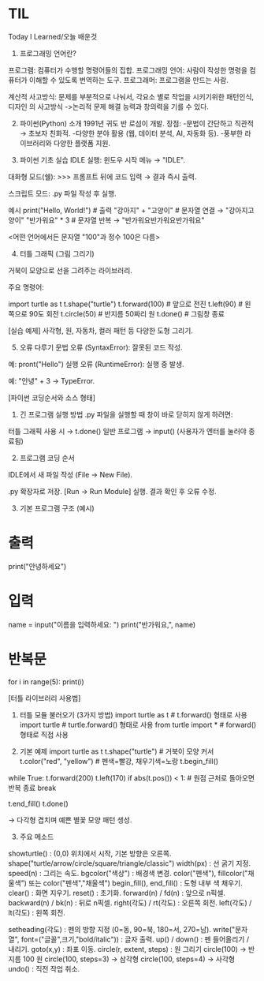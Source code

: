 # TIL
Today I Learned/오늘 배운것
1. 프로그래밍 언어란?

프로그램: 컴퓨터가 수행할 명령어들의 집합.
프로그래밍 언어: 사람이 작성한 명령을 컴퓨터가 이해할 수 있도록 번역하는 도구.
프로그래머: 프로그램을 만드는 사람.

계산적 사고방식: 문제를 부분적으로 나눠서, 각요소 별로 작업을 시키기위한 패턴인식, 디자인 의 사고방식
->논리적 문제 해결 능력과 창의력을 기를 수 있다.

2. 파이썬(Python) 소개
1991년 귀도 반 로섬이 개발.
장점:
-문법이 간단하고 직관적 → 초보자 친화적.
-다양한 분야 활용 (웹, 데이터 분석, AI, 자동화 등).
-풍부한 라이브러리와 다양한 플랫폼 지원.

3. 파이썬 기초 실습
IDLE 실행: 윈도우 시작 메뉴 → "IDLE".

대화형 모드(쉘): >>> 프롬프트 뒤에 코드 입력 → 결과 즉시 출력.

스크립트 모드: .py 파일 작성 후 실행.

예시
print("Hello, World!")   # 출력
"강아지" + "고양이"      # 문자열 연결 → "강아지고양이"
"반가워요" * 3          # 문자열 반복 → "반가워요반가워요반가워요"

<어떤 언어에서든 문자열 "100"과 정수 100은 다름>

4. 터틀 그래픽 (그림 그리기)

거북이 모양으로 선을 그려주는 라이브러리.

주요 명령어:

import turtle as t
t.shape("turtle")
t.forward(100)   # 앞으로 전진
t.left(90)       # 왼쪽으로 90도 회전
t.circle(50)     # 반지름 50짜리 원
t.done()         # 그림창 종료


[실습 예제]
사각형, 원, 자동차, 컬러 패턴 등 다양한 도형 그리기.

5. 오류 다루기
문법 오류 (SyntaxError): 잘못된 코드 작성.

예: pront("Hello")
실행 오류 (RuntimeError): 실행 중 발생.

예: "안녕" + 3 → TypeError.


[파이썬 코딩순서와 소스 형태]

1. 긴 프로그램 실행 방법
.py 파일을 실행할 때 창이 바로 닫히지 않게 하려면:

터틀 그래픽 사용 시 → t.done()
일반 프로그램 → input() (사용자가 엔터를 눌러야 종료됨)

2. 프로그램 코딩 순서

IDLE에서 새 파일 작성 (File → New File).

.py 확장자로 저장.
[Run → Run Module] 실행.
결과 확인 후 오류 수정.

3. 기본 프로그램 구조 (예시)
# 출력
print("안녕하세요")

# 입력
name = input("이름을 입력하세요: ")
print("반가워요,", name)

# 반복문
for i in range(5):
    print(i)

[터틀 라이브러리 사용법]

1. 터틀 모듈 불러오기 (3가지 방법)
import turtle as t     # t.forward() 형태로 사용
import turtle          # turtle.forward() 형태로 사용
from turtle import *  # forward() 형태로 직접 사용

2. 기본 예제
import turtle as t
t.shape("turtle")              # 거북이 모양 커서
t.color("red", "yellow")       # 펜색=빨강, 채우기색=노랑
t.begin_fill()

while True:
    t.forward(200)
    t.left(170)
    if abs(t.pos()) < 1:       # 원점 근처로 돌아오면 반복 종료
        break

t.end_fill()
t.done()

→ 다각형 겹치며 예쁜 별꽃 모양 패턴 생성.

3. 주요 메소드 

showturtle() : (0,0) 위치에서 시작, 기본 방향은 오른쪽.
shape("turtle/arrow/circle/square/triangle/classic")
width(px) : 선 굵기 지정.
speed(n) : 그리는 속도.
bgcolor("색상") : 배경색 변경.
color("펜색"), fillcolor("채울색")
또는 color("펜색","채울색")
begin_fill(), end_fill() : 도형 내부 색 채우기.
clear() : 화면 지우기.
reset() : 초기화.
forward(n) / fd(n) : 앞으로 n픽셀.
backward(n) / bk(n) : 뒤로 n픽셀.
right(각도) / rt(각도) : 오른쪽 회전.
left(각도) / lt(각도) : 왼쪽 회전.

setheading(각도) : 펜의 방향 지정
(0=동, 90=북, 180=서, 270=남).
write("문자열", font=("글꼴",크기,"bold/italic")) : 글자 출력.
up() / down() : 펜 들어올리기 / 내리기.
goto(x,y) : 좌표 이동.
circle(r, extent, steps) : 원 그리기
circle(100) → 반지름 100 원
circle(100, steps=3) → 삼각형
circle(100, steps=4) → 사각형
undo() : 직전 작업 취소.
